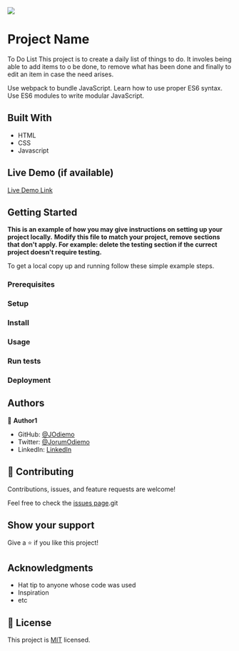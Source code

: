 ![](https://img.shields.io/badge/Microverse-blueviolet)

# Project Name
To Do List
This project is to create a daily list of things to do. It involes being able to add items to o be done, to remove what has been done and finally to edit an item in case the need arises.

Use webpack to bundle JavaScript.
Learn how to use proper ES6 syntax.
Use ES6 modules to write modular JavaScript.


## Built With

- HTML
- CSS
- Javascript

## Live Demo (if available)

[Live Demo Link](https://jodiemo.github.io/webpack-todolist/webpack-demo/dist/)



## Getting Started

**This is an example of how you may give instructions on setting up your project locally.**
**Modify this file to match your project, remove sections that don't apply. For example: delete the testing section if the currect project doesn't require testing.**


To get a local copy up and running follow these simple example steps.

### Prerequisites

### Setup

### Install

### Usage

### Run tests

### Deployment



## Authors

👤 **Author1**

- GitHub: [@JOdiemo](https://github.com/JOdiemo/)
- Twitter: [@JorumOdiemo](https://twitter.com/)
- LinkedIn: [LinkedIn](https://www.linkedin.com/in/jorumodiemo/)
## 🤝 Contributing

Contributions, issues, and feature requests are welcome!

Feel free to check the [issues page](../../issues/).git
## Show your support

Give a ⭐️ if you like this project!

## Acknowledgments

- Hat tip to anyone whose code was used
- Inspiration
- etc

## 📝 License

This project is [MIT](./MIT.md) licensed.
